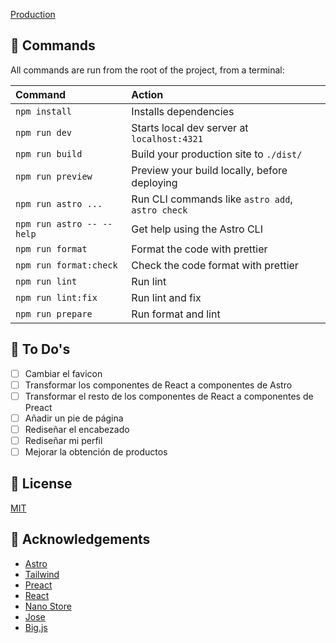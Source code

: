 [Production](https://shop.capriccipineda.es/)

## 🧞 Commands

All commands are run from the root of the project, from a terminal:

| Command                   | Action                                           |
| :------------------------ | :----------------------------------------------- |
| `npm install`             | Installs dependencies                            |
| `npm run dev`             | Starts local dev server at `localhost:4321`      |
| `npm run build`           | Build your production site to `./dist/`          |
| `npm run preview`         | Preview your build locally, before deploying     |
| `npm run astro ...`       | Run CLI commands like `astro add`, `astro check` |
| `npm run astro -- --help` | Get help using the Astro CLI                     |
| `npm run format`          | Format the code with prettier                    |
| `npm run format:check`    | Check the code format with prettier              |
| `npm run lint`            | Run lint                                         |
| `npm run lint:fix`        | Run lint and fix                                 |
| `npm run prepare`         | Run format and lint                              |

## 📝 To Do's

- [ ] Cambiar el favicon
- [ ] Transformar los componentes de React a componentes de Astro
- [ ] Transformar el resto de los componentes de React a componentes de Preact
- [ ] Añadir un pie de página
- [ ] Rediseñar el encabezado
- [ ] Rediseñar mi perfil
- [ ] Mejorar la obtención de productos

## 📄 License

[MIT](https://choosealicense.com/licenses/mit/)

## 📄 Acknowledgements

- [Astro](https://astro.build/)
- [Tailwind](https://tailwindcss.com/)
- [Preact](https://preactjs.com/)
- [React](https://reactjs.org/)
- [Nano Store](https://github.com/nanostores/nanostores)
- [Jose](https://github.com/panva/jose)
- [Big.js](https://github.com/MikeMcl/big.js)